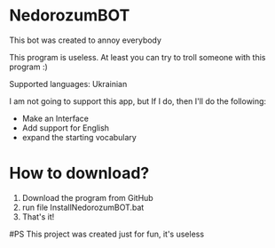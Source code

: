 # NedorozumBOT

This bot was created to annoy everybody

This program is useless. At least you can try to troll someone with this program :)

Supported languages: Ukrainian

I am not going to support this app, but If I do, then I'll do the following:
- Make an Interface
- Add support for English
- expand the starting vocabulary

# How to download?

1. Download the program from GitHub
2. run file InstallNedorozumBOT.bat
3. That's it!

#PS
This project was created just for fun, it's useless
